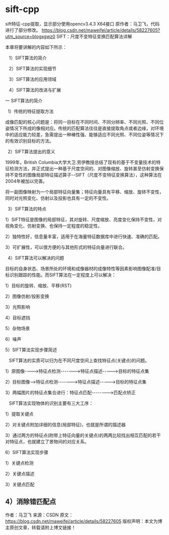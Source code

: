 # sift-cpp
sift特征-cpp提取，显示部分使用opencv3.4.3 X64接口
原作者：马卫飞，代码进行了部分修改。
https://blog.csdn.net/maweifei/article/details/58227605?utm_source=blogxgwz0
SIFT：尺度不变特征变换匹配算法详解

本章将要讲解的内容如下所示：

   1）SIFT算法的简介

   2）SIFT算法的实现细节

   3）SIFT算法的应用领域

   4）SIFT算法的改进与扩展

一 SIFT算法的简介

  1）传统的特征提取方法

成像匹配的核心问题是：将同一目标在不同时间、不同分辨率、不同光照、不同位姿情况下所成的像相对应。传统的匹配算法往往是直接提取角点或者边缘，对环境中的适应能力较差，急需提出一种棒性强、能够适应不同光照、不同位姿等情况下的有效识别目标的方法。

  2）SIFT算法提出的意义

1999年，British Columbia大学大卫.劳伊教授总结了现有的基于不变量技术的特征检测方法，并正式提出一种基于尺度空间的、对图像缩放、旋转甚至仿射变换保持不变性的图像局部特征描述算子--SIFT（尺度不变特征变换算法），这种算法在2004年被加以完善。

将一副图像映射为一个局部特征向量集；特征向量具有平移、缩放、旋转不变性，同时对光照变化、仿射以及投影也具有一定的不变性。

  3）SIFT算法的特点

1）SIFT特征是图像的局部特征，其对旋转、尺度缩放、亮度变化保持不变性，对视角变化、仿射变换、也保持一定程度的稳定性。

2）独特性好，信息量丰富，适用于在海量特征数据库中进行快速、准确的匹配。

3）可扩展性，可以很方便的与其他形式的特征向量进行联合。

  4）SIFT算法可以解决的问题

目标的自身状态、场景所处的环境和成像器材的成像特性等因素影响图像配准/目标识别跟踪的性能。而SIFT算法在一定程度上可以解决：

1）目标的旋转、缩放、平移(RST)

2）图像仿射/投影变换

3）光照影响

4）目标遮挡

5）杂物场景

6）噪声

5）SIFT算法实现步骤简述

   SIFT算法的实质可以归为在不同尺度空间上查找特征点(关键点)的问题。

1）原图像---->特征点检测------->特征点描述----->目标的特征点集

2）目标图像-->特征点检测------->特征点描述----->目标的特征点集

3）两幅图片的特征点集合进行：特征点匹配-------->匹配点矫正

   SIFT算法实现物体的识别主要有三大工序：

1）提取关键点

2）对关键点附加详细的信息(局部特征)，也就是所谓的描述器

3）通过两方的特征点(附带上特征向量的关键点)的两两比较找出相互匹配的若干对特征点，也就建立了景物间的对应关系。

6）SIFT算法实现步骤

1）关键点检测

2）关键点描述

3）关键点匹配

4）消除错匹配点
--------------------- 
作者：马卫飞 
来源：CSDN 
原文：https://blog.csdn.net/maweifei/article/details/58227605 
版权声明：本文为博主原创文章，转载请附上博文链接！
